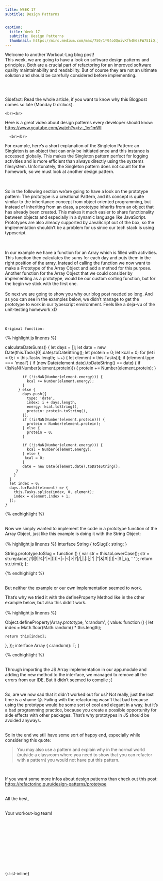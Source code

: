 ```yaml
---
title: WEEK 17
subtitle: Design Patterns


caption:
  title: Week 17
  subtitle: Design Patterns
  thumbnail: https://miro.medium.com/max/750/1*94oOQoivKfh4h6sFW7S1iQ.jpeg
---
```


<div align="left">
Welcome to another Workout-Log blog post! <br>
This week, we are going to have a look on software design patterns and principles. Both are a crucial part of refactoring for an improved software quality maintainability and readability. But of course they are not an ultimate solution  and should be carefully considered before implementing. 

  
  <br><br>
  
  Sidefact: Read the whole article, if you want to know why this Blogpost comes so late (Monday 0 o’clock).
  
    <br><br>
  Here is a great video about design patterns every developer should know: https://www.youtube.com/watch?v=tv-_1er1mWI
  
      <br><br>
For example, here’s a short explanation of the Singleton Pattern: an Singleton is an object that can only be initiated once and this instance is accessed globally. This makes the Singleton pattern perfect for logging activities and is more efficient than always directly using the systems filesystem. Unfortunately, the Singleton pattern does not count for the homework, so we must look at another design pattern.

<br><br>
 So in the following section we’are going to have a look on the prototype pattern: The prototype is a creational Pattern, and its concept is quite similar to the inheritance concept from object oriented programming, but instead of inheriting from an class, a prototype inherits from an object that has already been created. This makes it much easier to share functionality between objects and especially in a dynamic language like JavaScript. Prototypes are also already supported by JavaScript out of the box, so the implementation shouldn’t be a problem for us since our tech stack is using typescript. 
  
  <br><br>
  In our example we have a function for an Array which is filled with activities. This function then calculates the sums for each day and puts them in the right position of the array. Instead of calling the function we now want to make a Prototype of the Array Object and add a method for this purpose. Another function for the Array Object that we could consider by implementing as a prototype, would be our custom sorting function, but for the begin we stick with the first one.
  <br><br>
  So next we are going to show you why our blog post needed so long. And as you can see in the examples below,  we didn’t manage to get the prototype to work in our typescript environment. Feels like a deja-vu of the unit-testing homework xD  
    <br><br>
  
    Original function:
  {% highlight js linenos %}

  calculateDateSums() {
      let days = [];
      let date = new Date(this.Tasks[0].date).toDateString();
      let protein = 0;
      let kcal = 0;
      for (let i = 0; i < this.Tasks.length; i++) {
        let element = this.Tasks[i];
        if (element.type === 'meal') {
          if (new Date(element.date).toDateString() == date) {
            if (!isNaN(Number(element.protein))) {
              protein += Number(element.protein);
            }

            if (!isNaN(Number(element.energy))) {
              kcal += Number(element.energy);
            }
          } else {
            days.push({
              type: 'date',
              index: i + days.length,
              energy: kcal.toString(),
              protein: protein.toString(),
            });
            if (!isNaN(Number(element.protein))) {
              protein = Number(element.protein);
            } else {
              protein = 0;
            }

            if (!isNaN(Number(element.energy))) {
              kcal = Number(element.energy);
            } else {
             kcal = 0;
            }
            date = new Date(element.date).toDateString();
         }
        }
      }
      let index = 0;
      days.forEach((element) => {
        this.Tasks.splice(index, 0, element);
        index = element.index + 1;
      });
    }

{% endhighlight %}  <br><br>

  Now we simply wanted to implement the code in a prototype function of the Array Object, just like this example is doing it with the String Object: 
  <br><br>
    {% highlight js linenos %}
interface String {
  toSlug(): string;
}

String.prototype.toSlug = function () {
  var str = this.toLowerCase();
  str = str.replace(
    /!|@|%|\^|\*|\(|\)|\+|\=|\<|\>|\?|\/|,|\.|\:|\;|\'| |\"|\&|\#|\[|\]|~|$|_/g,
    ' '
  );
  return str.trim();
};


{% endhighlight %}  <br><br>

  But neither the example or our own implementation seemed to work. <br>

That’s why we tried it with the defineProperty Method like in the other example below, but also this didn’t work.
<br><br>
    {% highlight js linenos %}

  Object.defineProperty(Array.prototype, 'crandom', {
  value: function () {
    let index = Math.floor(Math.random() * this.length);

    return this[index];
  },
});
interface Array<T> {
  crandom(): T;
}

{% endhighlight %}  <br><br>
  
  Through importing the JS Array implementation in our app.module and adding the new method to the interface, we managed to remove all the errors from our IDE. But it didn’t seemed to compile ;( <br><br>
  

So, are we now sad that it didn’t worked out for us? Not really, just the lost time is a shame 😊. Failing with the refactoring wasn't that bad because using the prototype would be some sort of cool and elegant in a way, but it’s a bad programming practice, because you create a possible opportunity for side effects with other packages. That’s why prototypes in JS should be avoided anyways.  <br><br>

So in the end we still have some sort of happy end, especially while considering this quote: <br> 
  
 > You may also use a pattern and explain why in the normal world
 > (outside a classroom where you need to show that you can refactor with a pattern)
 > you would not have put this pattern.
  
  <br>
  
  If you want some more infos about design patterns than check out this post: https://refactoring.guru/design-patterns/prototype
<br><br>

  
  All the best,<br><br>

  Your workout-log team!<br><br><br><br><br>

</div>

 <script src="https://utteranc.es/client.js"
          repo="DHBW-TrainingApp/Blog"
          issue-term="pathname"
          label="Blog Comment"
          theme="github-light"
          crossorigin="anonymous"
          async>
  </script>
  
  <br>  <br>  <br>  <br>  <br>
  

{:.list-inline}
